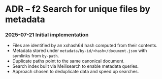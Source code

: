# ADR – f2 Search for unique files by metadata

### 2025-07-21 Initial implementation
- Files are identified by an xxhash64 hash computed from their contents.
- Metadata stored under `metadata/by-id/<hash>/document.json` with symlinks from `by-path`.
- Duplicate paths point to the same canonical document.
- Search index built via Meilisearch to enable metadata queries.
- Approach chosen to deduplicate data and speed up searches.
